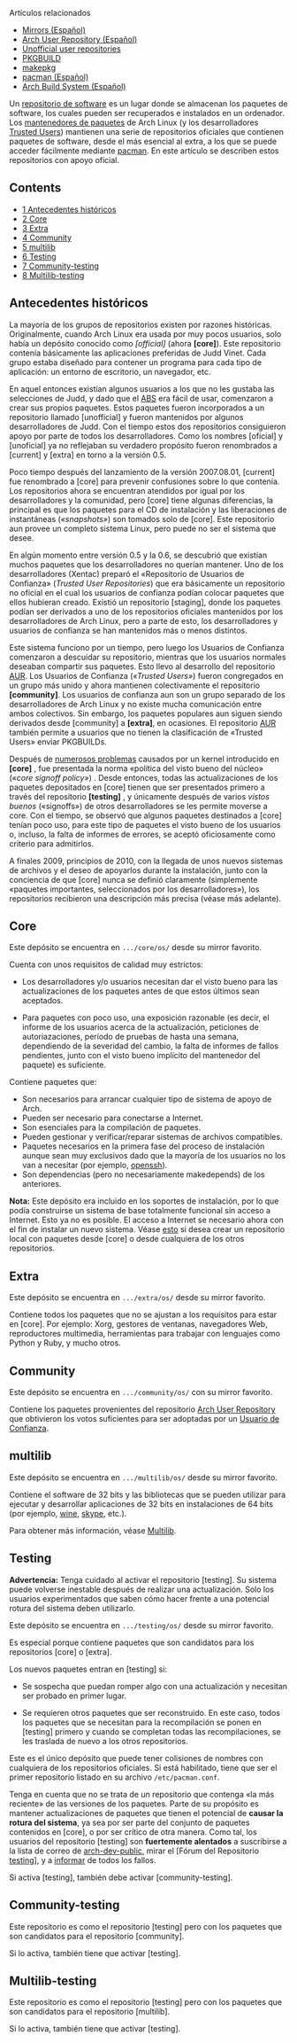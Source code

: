 Artículos relacionados

*   [Mirrors (Español)](/index.php/Mirrors_(Espa%C3%B1ol) "Mirrors (Español)")
*   [Arch User Repository (Español)](/index.php/Arch_User_Repository_(Espa%C3%B1ol) "Arch User Repository (Español)")
*   [Unofficial user repositories](/index.php/Unofficial_user_repositories "Unofficial user repositories")
*   [PKGBUILD](/index.php/PKGBUILD "PKGBUILD")
*   [makepkg](/index.php/Makepkg "Makepkg")
*   [pacman (Español)](/index.php/Pacman_(Espa%C3%B1ol) "Pacman (Español)")
*   [Arch Build System (Español)](/index.php/Arch_Build_System_(Espa%C3%B1ol) "Arch Build System (Español)")

Un [repositorio de software](https://en.wikipedia.org/wiki/es:Repositorio "wikipedia:es:Repositorio") es un lugar donde se almacenan los paquetes de software, los cuales pueden ser recuperados e instalados en un ordenador. Los [mantenedores de paquetes](/index.php/Package_Maintainer "Package Maintainer") de Arch Linux (y los desarrolladores [Trusted Users](/index.php/Trusted_Users "Trusted Users")) mantienen una serie de repositorios oficiales que contienen paquetes de software, desde el más esencial al extra, a los que se puede acceder fácilmente mediante [pacman](/index.php/Pacman_(Espa%C3%B1ol) "Pacman (Español)"). En este artículo se describen estos repositorios con apoyo oficial.

## Contents

*   [1 Antecedentes históricos](#Antecedentes_hist.C3.B3ricos)
*   [2 Core](#Core)
*   [3 Extra](#Extra)
*   [4 Community](#Community)
*   [5 multilib](#multilib)
*   [6 Testing](#Testing)
*   [7 Community-testing](#Community-testing)
*   [8 Multilib-testing](#Multilib-testing)

## Antecedentes históricos

La mayoría de los grupos de repositorios existen por razones históricas. Originalmente, cuando Arch Linux era usada por muy pocos usuarios, solo había un depósito conocido como *[official]* (ahora **[core]**). Este repositorio contenía básicamente las aplicaciones preferidas de Judd Vinet. Cada grupo estaba diseñado para contener un programa para cada tipo de aplicación: un entorno de escritorio, un navegador, etc.

En aquel entonces existían algunos usuarios a los que no les gustaba las selecciones de Judd, y dado que el [ABS](/index.php/Arch_Build_System_(Espa%C3%B1ol) "Arch Build System (Español)") era fácil de usar, comenzaron a crear sus propios paquetes. Estos paquetes fueron incorporados a un repositorio llamado [unofficial] y fueron mantenidos por algunos desarrolladores de Judd. Con el tiempo estos dos repositorios consiguieron apoyo por parte de todos los desarrolladores. Como los nombres [oficial] y [unoficial] ya no reflejaban su verdadero propósito fueron renombrados a [current] y [extra] en torno a la versión 0.5\.

Poco tiempo después del lanzamiento de la versión 2007.08.01, [current] fue renombrado a [core] para prevenir confusiones sobre lo que contenía. Los repositorios ahora se encuentran atendidos por igual por los desarrolladores y la comunidad, pero [core] tiene algunas diferencias, la principal es que los paquetes para el CD de instalación y las liberaciones de instantáneas (*«snapshots»*) son tomados solo de [core]. Este repositorio aun provee un completo sistema Linux, pero puede no ser el sistema que desee.

En algún momento entre versión 0.5 y la 0.6, se descubrió que existían muchos paquetes que los desarrolladores no querían mantener. Uno de los desarrolladores (Xentac) preparó el «Repositorio de Usuarios de Confianza» (*Trusted User Repositories*) que era básicamente un repositorio no oficial en el cual los usuarios de confianza podían colocar paquetes que ellos hubieran creado. Existió un repositorio [staging], donde los paquetes podían ser derivados a uno de los repositorios oficiales mantenidos por los desarrolladores de Arch Linux, pero a parte de esto, los desarrolladores y usuarios de confianza se han mantenidos más o menos distintos.

Este sistema funciono por un tiempo, pero luego los Usuarios de Confianza comenzaron a descuidar su repositorio, mientras que los usuarios normales deseaban compartir sus paquetes. Esto llevo al desarrollo del repositorio [AUR](https://aur.archlinux.org/). Los Usuarios de Confianza (*«Trusted Users»*) fueron congregados en un grupo más unido y ahora mantienen colectivamente el repositorio **[community]**. Los usuarios de confianza aun son un grupo separado de los desarrolladores de Arch Linux y no existe mucha comunicación entre ambos colectivos. Sin embargo, los paquetes populares aun siguen siendo derivados desde [community] a **[extra]**, en ocasiones. El repositorio [AUR](https://aur.archlinux.org/) también permite a usuarios que no tienen la clasificación de «Trusted Users» enviar PKGBUILDs.

Después de [numerosos problemas](https://www.archlinux.org/news/please-avoid-kernel-261614-1/) causados por un kernel introducido en **[core]** , fue presentada la norma «política del visto bueno del núcleo» (*«core signoff policy»*) . Desde entonces, todas las actualizaciones de los paquetes depositados en [core] tienen que ser presentados primero a través del repositorio **[testing]** , y únicamente después de varios *vistos buenos* («signoffs») de otros desarrolladores se les permite moverse a core. Con el tiempo, se observó que algunos paquetes destinados a [core] tenían poco uso, para este tipo de paquetes el visto bueno de los usuarios o, incluso, la falta de informes de errores, se aceptó oficiosamente como criterio para admitirlos.

A finales 2009, principios de 2010, con la llegada de unos nuevos sistemas de archivos y el deseo de apoyarlos durante la instalación, junto con la conciencia de que [core] nunca se definió claramente (simplemente «paquetes importantes, seleccionados por los desarrolladores»), los repositorios recibieron una descripción más precisa (véase más adelante).

## Core

Este depósito se encuentra en `.../core/os/` desde su mirror favorito.

Cuenta con unos requisitos de calidad muy estrictos:

*   Los desarrolladores y/o usuarios necesitan dar el visto bueno para las actualizaciones de los paquetes antes de que estos últimos sean aceptados.

*   Para paquetes con poco uso, una exposición razonable (es decir, el informe de los usuarios acerca de la actualización, peticiones de autoriazaciones, período de pruebas de hasta una semana, dependiendo de la severidad del cambio, la falta de informes de fallos pendientes, junto con el visto bueno implícito del mantenedor del paquete) es suficiente.

Contiene paquetes que:

*   Son necesarios para arrancar cualquier tipo de sistema de apoyo de Arch.
*   Pueden ser necesario para conectarse a Internet.
*   Son esenciales para la compilación de paquetes.
*   Pueden gestionar y verificar/reparar sistemas de archivos compatibles.
*   Paquetes necesarios en la primera fase del proceso de instalación aunque sean muy exclusivos dado que la mayoría de los usuarios no los van a necesitar (por ejemplo, [openssh](https://www.archlinux.org/packages/?name=openssh)).
*   Son dependencias (pero no necesariamente makedepends) de los anteriores.

**Nota:** Este depósito era incluido en los soportes de instalación, por lo que podía construirse un sistema de base totalmente funcional sin acceso a Internet. Esto ya no es posible. El acceso a Internet se necesario ahora con el fin de instalar un nuevo sistema. Véase [esto](/index.php/Pacman_tips#Installing_packages_from_a_CD.2FDVD_or_USB_stick "Pacman tips") si desea crear un repositorio local con paquetes desde [core] o desde cualquiera de los otros repositorios.

## Extra

Este depósito se encuentra en `.../extra/os/` desde su mirror favorito.

Contiene todos los paquetes que no se ajustan a los requisitos para estar en [core]. Por ejemplo: Xorg, gestores de ventanas, navegadores Web, reproductores multimedia, herramientas para trabajar con lenguajes como Python y Ruby, y mucho otros.

## Community

Este depósito se encuentra en `.../community/os/` con su mirror favorito.

Contiene los paquetes provenientes del repositorio [Arch User Repository](/index.php/Arch_User_Repository "Arch User Repository") que obtivieron los votos suficientes para ser adoptadas por un [Usuario de Confianza](/index.php/Trusted_Users "Trusted Users").

## multilib

Este depósito se encuentra en `.../multilib/os/` desde su mirror favorito.

Contiene el software de 32 bits y las bibliotecas que se pueden utilizar para ejecutar y desarrollar aplicaciones de 32 bits en instalaciones de 64 bits (por ejemplo, [wine](https://www.archlinux.org/packages/?name=wine), [skype](https://aur.archlinux.org/packages/skype/), etc.).

Para obtener más información, véase [Multilib](/index.php/Multilib "Multilib").

## Testing

**Advertencia:** Tenga cuidado al activar el repositorio [testing]. Su sistema puede volverse inestable después de realizar una actualización. Solo los usuarios experimentados que saben cómo hacer frente a una potencial rotura del sistema deben utilizarlo.

Este depósito se encuentra en `.../testing/os/` desde su mirror favorito.

Es especial porque contiene paquetes que son candidatos para los repositorios [core] o [extra].

Los nuevos paquetes entran en [testing] si:

*   Se sospecha que puedan romper algo con una actualización y necesitan ser probado en primer lugar.

*   Se requieren otros paquetes que ser reconstruido. En este caso, todos los paquetes que se necesitan para la recompilación se ponen en [testing] primero y cuando se completan todas las recompilaciones, se les traslada de nuevo a los otros repositorios.

Este es el único depósito que puede tener colisiones de nombres con cualquiera de los repositorios oficiales. Si está habilitado, tiene que ser el primer repositorio listado en su archivo `/etc/pacman.conf`.

Tenga en cuenta que no se trata de un repositorio que contenga «la más reciente» de las versiones de los paquetes. Parte de su propósito es mantener actualizaciones de paquetes que tienen el potencial de **causar la rotura del sistema**, ya sea por ser parte del conjunto de paquetes contenidos en [core], o por ser crítico de otra manera. Como tal, los usuarios del repositorio [testing] son **fuertemente alentados** a suscribirse a la lista de correo de [arch-dev-public](https://mailman.archlinux.org/mailman/listinfo/arch-dev-public), mirar el [Fórum del Repositorio [testing](https://bbs.archlinux.org/viewforum.php?id=49)], y a [informar](https://bugs.archlinux.org/) de todos los fallos.

Si activa [testing], también debe activar [community-testing].

## Community-testing

Este repositorio es como el repositorio [testing] pero con los paquetes que son candidatos para el repositorio [community].

Si lo activa, también tiene que activar [testing].

## Multilib-testing

Este repositorio es como el repositorio [testing] pero con los paquetes que son candidatos para el repositorio [multilib].

Si lo activa, también tiene que activar [testing].